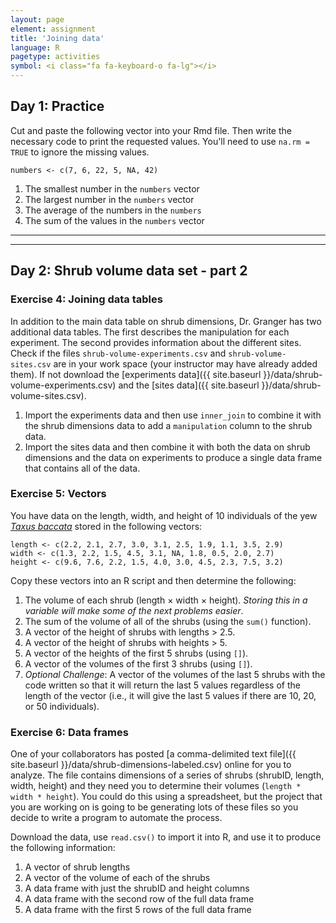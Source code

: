 ```yaml
---
layout: page
element: assignment
title: 'Joining data'
language: R
pagetype: activities
symbol: <i class="fa fa-keyboard-o fa-lg"></i>
---
```


## Day 1: Practice

<!-- https://github.com/datacarpentry/semester-biology/blob/main/exercises/Vectors-nulls-in-vectors-R.md -->

Cut and paste the following vector into your Rmd file.
Then write the necessary code to print the requested values.
You'll need to use `na.rm = TRUE` to ignore the missing values.

```
numbers <- c(7, 6, 22, 5, NA, 42)
```

1. The smallest number in the `numbers` vector
2. The largest number in the `numbers` vector
3. The average of the numbers in the `numbers`
4. The sum of the values in the `numbers` vector

---
---

## Day 2: Shrub volume data set - part 2

### Exercise 4: Joining data tables

<!-- https://github.com/datacarpentry/semester-biology/blob/main/exercises/Dplyr-shrub-volume-join-R.md -->

In addition to the main data table on shrub dimensions, Dr. Granger has two additional data tables.
The first describes the manipulation for each experiment.
The second provides information about the different sites.
Check if the files `shrub-volume-experiments.csv` and `shrub-volume-sites.csv` are in your work space (your instructor may have already added them).
If not download the [experiments data]({{ site.baseurl }}/data/shrub-volume-experiments.csv) and the [sites data]({{ site.baseurl }}/data/shrub-volume-sites.csv).

1. Import the experiments data and then use `inner_join` to combine it with the shrub dimensions data to add a `manipulation` column to the shrub data.
2. Import the sites data and then combine it with both the data on shrub dimensions and the data on experiments to produce a single data frame that contains all of the data.

### Exercise 5: Vectors
<!-- https://github.com/datacarpentry/semester-biology/blob/main/exercises/Vectors-shrub-volume-vectors-R.md -->
You have data on the length, width, and height of 10 individuals of the yew
[*Taxus baccata*](https://en.wikipedia.org/wiki/Taxus_baccata) stored in the
following vectors:

```
length <- c(2.2, 2.1, 2.7, 3.0, 3.1, 2.5, 1.9, 1.1, 3.5, 2.9)
width <- c(1.3, 2.2, 1.5, 4.5, 3.1, NA, 1.8, 0.5, 2.0, 2.7)
height <- c(9.6, 7.6, 2.2, 1.5, 4.0, 3.0, 4.5, 2.3, 7.5, 3.2)
```

Copy these vectors into an R script and then determine the following:

1. The volume of each shrub (length × width × height).
   *Storing this in a variable will make some of the next problems easier*.
2. The sum of the volume of all of the shrubs (using the `sum()` function).
3. A vector of the height of shrubs with lengths > 2.5.
4. A vector of the height of shrubs with heights > 5.
5. A vector of the heights of the first 5 shrubs (using `[]`).
6. A vector of the volumes of the first 3 shrubs (using `[]`).
7. *Optional Challenge*: A vector of the volumes of the last 5 shrubs with the code written so that it will return the last 5 values regardless of the length of the vector (i.e., it will give the last 5 values if there are 10, 20, or 50 individuals).

### Exercise 6: Data frames
<!-- https://github.com/datacarpentry/semester-biology/blob/main/exercises/Data-frames-shrub-volume-data-frame-R.md -->
One of your collaborators has posted [a comma-delimited text file]({{
site.baseurl }}/data/shrub-dimensions-labeled.csv) online for you to analyze.
The file contains dimensions of a series of shrubs (shrubID, length, width,
height) and they need you to determine their volumes
(`length * width * height`). You could do this using a spreadsheet, but the
project that you are working on is going to be generating lots of these files so
you decide to write a program to automate the process.

Download the data, use `read.csv()` to import it into R, and use it to produce the following information:

1. A vector of shrub lengths
2. A vector of the volume of each of the shrubs
3. A data frame with just the shrubID and height columns
4. A data frame with the second row of the full data frame
5. A data frame with the first 5 rows of the full data frame
